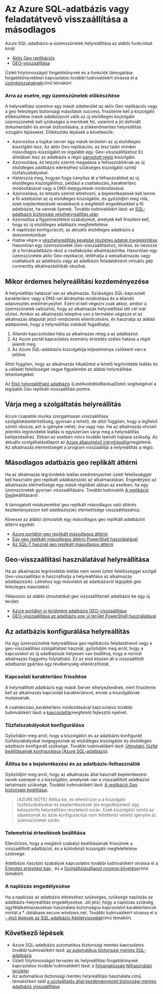 <properties
   pageTitle="SQL-adatbázis vészhelyreállítás |} Microsoft Azure"
   description="Megtudhatja, hogy miként adatbázis helyreállítása regionális adatközponthoz üzemszünetek vagy sikertelen az Azure SQL adatbázis aktív Geo replikációs és Geo-helyreállítási lehetőségeket."
   services="sql-database"
   documentationCenter=""
   authors="CarlRabeler"
   manager="jhubbard"
   editor="monicar"/>

<tags
   ms.service="sql-database"
   ms.devlang="NA"
   ms.topic="article"
   ms.tgt_pltfrm="NA"
   ms.workload="NA"
   ms.date="10/13/2016"
   ms.author="carlrab"/>

# <a name="restore-an-azure-sql-database-or-failover-to-a-secondary"></a>Az Azure SQL-adatbázis vagy feladatátvevő visszaállítása a másodlagos

Azure SQL-adatbázis-a-üzemszünetek helyreállítása az alábbi funkciókat kínál:

- [Aktív Geo replikációs](sql-database-geo-replication-overview.md)
- [GEO-visszaállítása](sql-database-recovery-using-backups.md#point-in-time-restore)

Üzleti folytonosságot forgatókönyvek és a funkciók támogatása forgatókönyvekben kapcsolatos további tudnivalókért olvassa el a [üzemkészségének](sql-database-business-continuity.md)című témakört.

### <a name="prepare-for-the-event-of-an-outage"></a>Arra az esetre, egy üzemszünetek előkészítése

A helyreállítási szeretne egy másik adatterület az aktív Geo replikációs vagy a geo felesleges biztonsági másolatok success, frissítenie kell a kiszolgáló előkészítése másik adatközpont válik az új elsődleges kiszolgáló üzemszünetek kell szükséges a merülnek fel, valamint a jól definiált dokumentálni és annak biztosítására, a zökkenőmentes helyreállítás vizsgálni lépéseket. Előkészítés lépések a következők:

- Azonosítsa a logikai server egy másik területen az új elsődleges kiszolgáló lesz. Az aktív Geo replikációs, ez lesz talán minden másodlagos-kiszolgálót és legalább egy. Geo-visszaállításhoz Ez általában lesz az adatbázis a régió [párosított régió](../best-practices-availability-paired-regions.md) kiszolgáló.
- Azonosítása, és tetszés szerint megadása a felhasználóknak az új elsődleges adatbázis eléréséhez szükséges kiszolgálói szintű tűzfalszabályokat.
- Határozza meg, hogyan fogja irányítsa át a felhasználókat az új elsődleges kiszolgálóhoz, például a csatlakozási_karakterlánc módosításával vagy a DNS-bejegyzések módosításával.
- Azonosítása, és tetszés szerint létrehozni, a bejelentkezések kell lennie a fő adatbázist az új elsődleges kiszolgálón, és győződjön meg róla, ezek bejelentkezések rendelkezik a megfelelő engedélyekkel a fő adatbázist, ha vannak ilyenek. További tudnivalókért lásd: az [SQL-adatbázis biztonsági vészhelyreállítás után](sql-database-geo-replication-security-config.md)
- Azonosítsa a figyelmeztetési szabályokat, amelyek kell frissíteni kell, hogy az új elsődleges adatbázis megfeleltetése.
- A naplózási konfigurációt, az aktuális elsődleges adatbázis a dokumentumban
- Hajtsa végre a [vészhelyreállítás kevésbé részletes adatok megjelenítése](sql-database-disaster-recovery-drills.md). Hasonlóan egy üzemszünetek Geo-visszaállításhoz, törlése, és nevezze át a forrásadatbázis okoz a csatlakozási alkalmazáshiba. Hasonlóan egy üzemszünetek aktív Geo-replikáció, letilthatja a webalkalmazás vagy csatlakozik az adatbázis vagy az adatbázis feladatátvevő virtuális gép connectity alkalmazáshibák okozhat.

## <a name="when-to-initiate-recovery"></a>Mikor érdemes helyreállítási kezdeményezése

A helyreállítás hatással van az alkalmazás. Szükséges SQL-kapcsolati karakterlánc vagy a DNS-sel átirányítás módosítása és a állandó adatvesztés eredményezhet. Ezért el kell végezni csak akkor, amikor a üzemszünetek valószínű, hogy az alkalmazás helyreállítási idő cél már utolsó. Amikor az alkalmazás telepítve van a termelési végezze el az alkalmazás állapotát jelző rendszeres ellenőrzésére, és használja az alábbi adatpontok, hogy a helyreállítás indokolt fogadhatja:

1.  Állandó kapcsolódási hiba az alkalmazás réteg a az adatbázist.
2.  Az Azure portál kapcsolatos esemény értesítés széles hatása a régió jeleníti meg.
3.  Az Azure SQL-adatbázis kiszolgálója teljesítménye csökkent van-e jelölve.

Attól függően, hogy az alkalmazás hibatűrést a lehető legrövidebb leállás és a vállalati felelősséget vegye figyelembe az alábbi helyreállítási lehetőségeket.

Az [Első helyreállítható adatbázis](https://msdn.microsoft.com/library/dn800985.aspx) (*LastAvailableBackupDate*) segítségével a legújabb Geo replikált visszaállítási pontra.

## <a name="wait-for-service-recovery"></a>Várja meg a szolgáltatás helyreállítás

Azure csapatok munka szorgalmasan visszaállítása szolgáltatáselérhetőség, gyorsan a lehető, de attól függően, hogy a legfelső szintű okozza, azt is igénybe vehet, óra vagy nap.  Ha az alkalmazás elviseli jelentős legrövidebb leállás is egyszerűen várja meg a helyreállítás befejezéséhez. Ebben az esetben nincs további teendő hajtana szükség. Az aktuális szolgáltatásállapot az [Azure állapotjelző irányítópultja](https://azure.microsoft.com/status/)megjelenik. Az alkalmazás elérhetőségét a program visszaállítja a helyreállítás a régió.

## <a name="failover-to-geo-replicated-secondary-database"></a>Másodlagos adatbázis geo replikált áttérni

Ha az alkalmazás legrövidebb leállás eredményezhet üzleti felelősséggel kell használni geo replikált adatbázis(ok) az alkalmazásban. Engedélyezi az alkalmazás elérhetősége egy másik régióbeli abban az esetben, ha egy üzemszünetek gyorsan visszaállítására. További tudnivalók [A replikáció Geo](sql-database-geo-replication-portal.md)beállításáról.

A támogatott módszerekkel geo replikált másodlagos való áttérés kezdeményezzen kell adatbázis(ok) elérhetősége visszaállításához.

Kövesse az alábbi útmutatók egy másodlagos geo replikált adatbázist áttérni egyikét:

- [Azure portálon geo replikált másodlagos áttérni](sql-database-geo-replication-portal.md)
- [Egy geo replikált másodlagos áttérni PowerShell használatával](sql-database-geo-replication-powershell.md)
- [Az SQL-T használ geo replikált másodlagos áttérni](sql-database-geo-replication-transact-sql.md)

## <a name="recover-using-geo-restore"></a>Geo-visszaállítási használatával helyreállítása

Ha az alkalmazás legrövidebb leállás nem vezet üzleti felelősséggel szolgál Geo-visszaállítási is használhatja a helyreállítása az alkalmazás adatbázis(ok). Létrehoz egy másolatot az adatbázisról legújabb geo felesleges másolatból.

Válasszon az alábbi útmutatókat geo visszaállítandó adatbázis be egy új terület:

- [Azure portálon új területére adatbázis GEO-visszaállítása](sql-database-geo-restore-portal.md)
- [GEO-visszaállítása az adatbázis egy új terület PowerShell használatával](sql-database-geo-restore-powershell.md)

## <a name="configure-your-database-after-recovery"></a>Az adatbázis konfigurálása helyreállítás

Ha egy üzemszünetek helyreállítása geo replikációs feladatátvevő vagy a geo-visszaállítási szolgáltatást használ, győződjön meg arról, hogy a kapcsolatot az új adatbázisok helyesen van beállítva, hogy a normál alkalmazás függvény folytatható. Ez az első készen áll a visszaállított adatbázist gyártási egy tevékenység-ellenőrzőlistát.

### <a name="update-connection-strings"></a>Kapcsolati karakterlánc frissítése

A helyreállított adatbázis egy másik Server elhelyezkednek, mert frissítenie kell az alkalmazás kapcsolati karakterláncot, ennek a kiszolgálónak mutassanak.

A csatlakozási_karakterlánc módosításával kapcsolatos további tudnivalókért lásd: a [kapcsolattár](sql-database-libraries.md)megfelelő fejlesztői nyelvét.

### <a name="configure-firewall-rules"></a>Tűzfalszabályokat konfigurálása

Győződjön meg arról, hogy a kiszolgálón és az adatbázis konfigurált tűzfalszabályokat megegyeznek az elsődleges kiszolgálón és elsődleges adatbázis konfigurált szüksége. További tudnivalókért lásd: [Útmutató: tűzfal beállításainak konfigurálása (Azure SQL-adatbázis)](sql-database-configure-firewall-settings.md).


### <a name="configure-logins-and-database-users"></a>Állítsa be a bejelentkezési és az adatbázis-felhasználók

Győződjön meg arról, hogy az alkalmazás által használt bejelentkezési nevek szerepel-e a kiszolgálón, amelynek van a visszaállított adatbázist tartalmazó szüksége. További tudnivalókért lásd: [A replikáció Geo biztonsági beállításai](sql-database-geo-replication-security-config.md).

>[AZURE.NOTE] Állítsa be, és ellenőrizze a a kiszolgáló tűzfalszabályokat és bejelentkezések (és engedélyeiket) egy katasztrófa helyreállítási részletező során. Ezek kiszolgálói szintű az objektumok és azok konfigurációja nem feltétlenül vehető igénybe az üzemszünetek során.

### <a name="setup-telemetry-alerts"></a>Telemetriai értesítések beállítása

Ellenőrizze, hogy a meglévő szabályt beállításainak frissülnek a visszaállított adatbázist, és a különböző kiszolgáló megfeleltetése szüksége.

Adatbázis riasztási szabályok kapcsolatos további tudnivalókért olvassa el a [Értesítés értesítést kap](../monitoring-and-diagnostics/insights-receive-alert-notifications.md) , és a [Szolgáltatásállapot nyomon követése](../monitoring-and-diagnostics/insights-service-health.md)című témakört.

### <a name="enable-auditing"></a>A naplózás engedélyezése

Ha a naplózás az adatbázis eléréséhez szükséges, szüksége naplózás az adatbázis-helyreállítás engedélyezése. Jól jelzi, hogy a naplózás szükség, ügyfélalkalmazásokban használata biztonságos kapcsolatot karakterláncok mintát a *. database.secure.windows.net. További tudnivalókért olvassa el a [– első lépések az SQL-adatbázis Képletvizsgálat](sql-database-auditing-get-started.md)című témakört.


## <a name="next-steps"></a>Következő lépések

- Azure SQL-adatbázis automatikus biztonsági mentés kapcsolatos további tudnivalókért lásd: [az automatikus biztonsági mentés SQL-adatbázis](sql-database-automated-backups.md)
- Üzleti folytonosságot tervezés és helyreállítási forgatókönyvek kapcsolatos további tudnivalókért lásd: a [folyamatosság felhasználási területei](sql-database-business-continuity.md)
- Az automatikus biztonsági mentés helyreállítási használata című témakörben talál [a szolgáltatás által kezdeményezett biztonsági mentés adatbázis visszaállítása](sql-database-recovery-using-backups.md)
